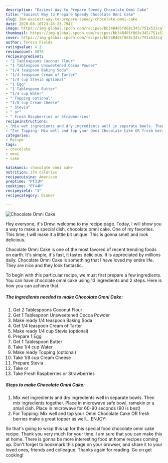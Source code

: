 ```yaml
---
description: "Easiest Way to Prepare Speedy Chocolate Omni Cake"
title: "Easiest Way to Prepare Speedy Chocolate Omni Cake"
slug: 384-easiest-way-to-prepare-speedy-chocolate-omni-cake
date: 2020-08-10T23:46:23.794Z
image: https://img-global.cpcdn.com/recipes/bb348405f868c345/751x532cq70/chocolate-omni-cake-recipe-main-photo.jpg
thumbnail: https://img-global.cpcdn.com/recipes/bb348405f868c345/751x532cq70/chocolate-omni-cake-recipe-main-photo.jpg
cover: https://img-global.cpcdn.com/recipes/bb348405f868c345/751x532cq70/chocolate-omni-cake-recipe-main-photo.jpg
author: Teresa Fields
ratingvalue: 4.2
reviewcount: 6076
recipeingredient:
- "2 Tablespoons Coconut Flour"
- "1 Tablespoon Unsweetened Cocoa Powder"
- "1/4 teaspoon Baking Soda"
- "1/4 teaspoon Cream of Tarter"
- "1/4 cup Stevia optional"
- "1 Egg"
- "1 Tablespoon Butter"
- "1/4 cup Water"
- " Topping optional"
- "1/8 cup Cream Cheese"
- " Stevia"
- " or"
- " Fresh Raspberries or Strawberries"
recipeinstructions:
- "Mix wet ingredients and dry ingredients well in separate bowls. Then mix ingredients together. Place in microwave safe bowl, ramekin or a small dish. Place in microwave for 60-90 seconds (90 is best)"
- "For Topping: Mix well and top your Omni Chocolate Cake OR fresh berries make a great topper as well....ENJOY!"
categories:
- Recipe
tags:
- chocolate
- omni
- cake

katakunci: chocolate omni cake 
nutrition: 274 calories
recipecuisine: American
preptime: "PT31M"
cooktime: "PT44M"
recipeyield: "3"
recipecategory: Dinner

---
```



![Chocolate Omni Cake](https://img-global.cpcdn.com/recipes/bb348405f868c345/751x532cq70/chocolate-omni-cake-recipe-main-photo.jpg)

Hey everyone, it's Drew, welcome to my recipe page. Today, I will show you a way to make a special dish, chocolate omni cake. One of my favorites. This time, I will make it a little bit unique. This is gonna smell and look delicious.



Chocolate Omni Cake is one of the most favored of recent trending foods on earth. It's simple, it's fast, it tastes delicious. It is appreciated by millions daily. Chocolate Omni Cake is something that I have loved my entire life. They are nice and they look fantastic.


To begin with this particular recipe, we must first prepare a few ingredients. You can have chocolate omni cake using 13 ingredients and 2 steps. Here is how you can achieve that.

<!--inarticleads1-->

##### The ingredients needed to make Chocolate Omni Cake:

1. Get 2 Tablespoons Coconut Flour
1. Get 1 Tablespoon Unsweetened Cocoa Powder
1. Make ready 1/4 teaspoon Baking Soda
1. Get 1/4 teaspoon Cream of Tarter
1. Make ready 1/4 cup Stevia (optional)
1. Prepare 1 Egg
1. Get 1 Tablespoon Butter
1. Take 1/4 cup Water
1. Make ready  Topping (optional)
1. Take 1/8 cup Cream Cheese
1. Prepare  Stevia
1. Take  or
1. Take  Fresh Raspberries or Strawberries




<!--inarticleads2-->

##### Steps to make Chocolate Omni Cake:

1. Mix wet ingredients and dry ingredients well in separate bowls. Then mix ingredients together. Place in microwave safe bowl, ramekin or a small dish. Place in microwave for 60-90 seconds (90 is best)
1. For Topping: Mix well and top your Omni Chocolate Cake OR fresh berries make a great topper as well....ENJOY!




So that's going to wrap this up for this special food chocolate omni cake recipe. Thank you very much for your time. I am sure that you can make this at home. There is gonna be more interesting food at home recipes coming up. Don't forget to bookmark this page on your browser, and share it to your loved ones, friends and colleague. Thanks again for reading. Go on get cooking!
